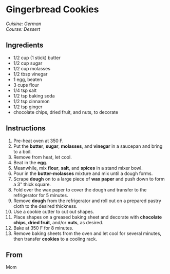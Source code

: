 # Gingerbread Cookies

_Cuisine:  German_<br />
_Course:  Dessert_

## Ingredients

- 1/2 cup (1 stick) butter
- 1/2 cup sugar
- 1/2 cup molasses
- 1/2 tbsp vinegar
- 1 egg, beaten
- 3 cups flour
- 1/4 tsp salt
- 1/2 tsp baking soda
- 1/2 tsp cinnamon
- 1/2 tsp ginger
- chocolate chips, dried fruit, and nuts, to decorate

## Instructions

1. Pre-heat oven at 350 F.
1. Put the **butter**, **sugar**, **molasses**, and **vinegar** in a saucepan and bring to a boil.
1. Remove from heat, let cool.
1. Beat in the **egg**.
1. Meanwhile, mix **flour**, **salt**, and **spices** in a stand mixer bowl.
1. Pour in the **butter-molasses** mixture and mix until a dough forms.
1. Scrape **dough** on to a large piece of **wax paper** and push down to form a 3" thick square.
1. Fold over the wax paper to cover the dough and transfer to the refrigerator for 5 minutes.
1. Remove **dough** from the refrigerator and roll out on a prepared pastry cloth to the desired thickness.
1. Use a cookie cutter to cut out shapes.
1. Place shapes on a greased baking sheet and decorate with **chocolate chips**, **dried fruit**, and/or **nuts**, as desired.
1. Bake at 350 F for 8 minutes.
1. Remove baking sheets from the oven and let cool for several minutes, then transfer **cookies** to a cooling rack.

## From

Mom